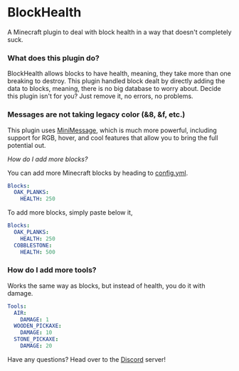 # BlockHealth
A Minecraft plugin to deal with block health in a way that doesn't completely suck.



### What does this plugin do?

BlockHealth allows blocks to have health, meaning, they take more than one breaking to destroy. 
This plugin handled block dealt by directly adding the data to blocks, meaning, there is no big database to worry about. 
Decide this plugin isn't for you? Just remove it, no errors, no problems.

### Messages are not taking legacy color (&8, &f, etc.)

This plugin uses [MiniMessage](https://docs.adventure.kyori.net/minimessage/format.html), which is much more powerful, including support for RGB, hover, and cool features that allow you to bring the full potential out.

*How do I add more blocks?*

You can add more Minecraft blocks by heading to [config.yml](https://github.com/LoJoSho/BlockHealth/blob/master/src/main/resources/config.yml).
```yml
Blocks:
  OAK_PLANKS:
    HEALTH: 250
```

To add more blocks, simply paste below it,

```yml
Blocks:
  OAK_PLANKS:
    HEALTH: 250
  COBBLESTONE:
    HEALTH: 500
```

### How do I add more tools?

Works the same way as blocks, but instead of health, you do it with damage.

```yaml
Tools:
  AIR:
    DAMAGE: 1
  WOODEN_PICKAXE:
    DAMAGE: 10
  STONE_PICKAXE:
    DAMAGE: 20
```

Have any questions? Head over to the [Discord](https://discord.gg/tn8M5CEBat) server!
